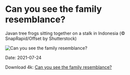 # Can you see the family resemblance?

Javan tree frogs sitting together on a stalk in Indonesia (© SnapRapid/Offset by Shutterstock)

![Can you see the family resemblance?](https://bing.com/th?id=OHR.JavanCousins_EN-US9214957907_UHD.jpg&rf=LaDigue_UHD.jpg&pid=hp&w=1024&h=576)

Date: 2021-07-24

Download 4k: [Can you see the family resemblance?](https://bing.com/th?id=OHR.JavanCousins_EN-US9214957907_UHD.jpg&rf=LaDigue_UHD.jpg&pid=hp&w=3840&h=2160)

